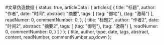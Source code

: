 #文章伪造数据
{
        status: true,
        articleData : {
            articles:[
                {
                    title: "标题",
                    author: "作者",
                    date: "时间",
                    abstract: "摘要",
                    tags: [
                        {tag: "御宅"},
                        {tag: "激萌"}
                    ],
                    readNumer: 0,
                    commentNumber: 0,
                },
                {
                    title: "标题2",
                    author: "作者2",
                    date: "时间2",
                    abstract: "摘要2",
                    tags: [
                        {tag: "御宅"},
                        {tag: "激萌"}
                    ],
                    readNumer: 0,
                    commentNumber: 0,
                }
            ]
        }
};
{
        title, author,
        type, date,
        tags, abstract,
        content, readNumber,
        commentNumber,up,down
};
